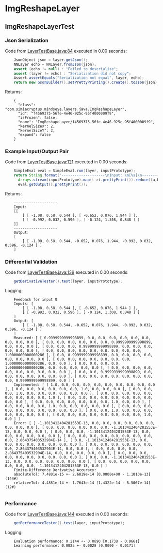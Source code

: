 # ImgReshapeLayer
## ImgReshapeLayerTest
### Json Serialization
Code from [LayerTestBase.java:84](../../../../../../../../MindsEye/src/test/java/com/simiacryptus/mindseye/layers/LayerTestBase.java#L84) executed in 0.00 seconds: 
```java
    JsonObject json = layer.getJson();
    NNLayer echo = NNLayer.fromJson(json);
    assert (echo != null) : "Failed to deserialize";
    assert (layer != echo) : "Serialization did not copy";
    Assert.assertEquals("Serialization not equal", layer, echo);
    return new GsonBuilder().setPrettyPrinting().create().toJson(json);
```

Returns: 

```
    {
      "class": "com.simiacryptus.mindseye.layers.java.ImgReshapeLayer",
      "id": "f4569375-56fe-4e46-925c-95f4000009f9",
      "isFrozen": false,
      "name": "ImgReshapeLayer/f4569375-56fe-4e46-925c-95f4000009f9",
      "kernelSizeX": 2,
      "kernelSizeY": 2,
      "expand": false
    }
```



### Example Input/Output Pair
Code from [LayerTestBase.java:121](../../../../../../../../MindsEye/src/test/java/com/simiacryptus/mindseye/layers/LayerTestBase.java#L121) executed in 0.00 seconds: 
```java
    SimpleEval eval = SimpleEval.run(layer, inputPrototype);
    return String.format("--------------------\nInput: \n[%s]\n--------------------\nOutput: \n%s",
      Arrays.stream(inputPrototype).map(t->t.prettyPrint()).reduce((a,b)->a+",\n"+b).get(),
      eval.getOutput().prettyPrint());
```

Returns: 

```
    --------------------
    Input: 
    [[
    	[ [ -1.08, 0.58, 0.544 ], [ -0.652, 0.076, 1.944 ] ],
    	[ [ -0.992, 0.032, 0.596 ], [ -0.124, 1.308, 0.848 ] ]
    ]]
    --------------------
    Output: 
    [
    	[ [ -1.08, 0.58, 0.544, -0.652, 0.076, 1.944, -0.992, 0.032, 0.596, -0.124 ] ]
    ]
```



### Differential Validation
Code from [LayerTestBase.java:139](../../../../../../../../MindsEye/src/test/java/com/simiacryptus/mindseye/layers/LayerTestBase.java#L139) executed in 0.00 seconds: 
```java
    getDerivativeTester().test(layer, inputPrototype);
```
Logging: 
```
    Feedback for input 0
    Inputs: [
    	[ [ -1.08, 0.58, 0.544 ], [ -0.652, 0.076, 1.944 ] ],
    	[ [ -0.992, 0.032, 0.596 ], [ -0.124, 1.308, 0.848 ] ]
    ]
    Output: [
    	[ [ -1.08, 0.58, 0.544, -0.652, 0.076, 1.944, -0.992, 0.032, 0.596, -0.124 ] ]
    ]
    Measured: [ [ 0.9999999999998899, 0.0, 0.0, 0.0, 0.0, 0.0, 0.0, 0.0, 0.0, 0.0 ], [ 0.0, 0.0, 0.0, 0.0, 0.0, 0.0, 0.9999999999998899, 0.0, 0.0, 0.0 ], [ 0.0, 0.0, 0.0, 0.9999999999998899, 0.0, 0.0, 0.0, 0.0, 0.0, 0.0 ], [ 0.0, 0.0, 0.0, 0.0, 0.0, 0.0, 0.0, 0.0, 0.0, 1.0000000000000286 ], [ 0.0, 0.9999999999998899, 0.0, 0.0, 0.0, 0.0, 0.0, 0.0, 0.0, 0.0 ], [ 0.0, 0.0, 0.0, 0.0, 0.0, 0.0, 0.0, 1.0000000000000286, 0.0, 0.0 ], [ 0.0, 0.0, 0.0, 0.0, 1.0000000000000286, 0.0, 0.0, 0.0, 0.0, 0.0 ], [ 0.0, 0.0, 0.0, 0.0, 0.0, 0.0, 0.0, 0.0, 0.0, 0.0 ], [ 0.0, 0.0, 0.9999999999998899, 0.0, 0.0, 0.0, 0.0, 0.0, 0.0, 0.0 ], [ 0.0, 0.0, 0.0, 0.0, 0.0, 0.0, 0.0, 0.0, 0.9999999999998899, 0.0 ] ]
    Implemented: [ [ 1.0, 0.0, 0.0, 0.0, 0.0, 0.0, 0.0, 0.0, 0.0, 0.0 ], [ 0.0, 0.0, 0.0, 0.0, 0.0, 0.0, 1.0, 0.0, 0.0, 0.0 ], [ 0.0, 0.0, 0.0, 1.0, 0.0, 0.0, 0.0, 0.0, 0.0, 0.0 ], [ 0.0, 0.0, 0.0, 0.0, 0.0, 0.0, 0.0, 0.0, 0.0, 1.0 ], [ 0.0, 1.0, 0.0, 0.0, 0.0, 0.0, 0.0, 0.0, 0.0, 0.0 ], [ 0.0, 0.0, 0.0, 0.0, 0.0, 0.0, 0.0, 1.0, 0.0, 0.0 ], [ 0.0, 0.0, 0.0, 0.0, 1.0, 0.0, 0.0, 0.0, 0.0, 0.0 ], [ 0.0, 0.0, 0.0, 0.0, 0.0, 0.0, 0.0, 0.0, 0.0, 0.0 ], [ 0.0, 0.0, 1.0, 0.0, 0.0, 0.0, 0.0, 0.0, 0.0, 0.0 ], [ 0.0, 0.0, 0.0, 0.0, 0.0, 0.0, 0.0, 0.0, 1.0, 0.0 ] ]
    Error: [ [ -1.1013412404281553E-13, 0.0, 0.0, 0.0, 0.0, 0.0, 0.0, 0.0, 0.0, 0.0 ], [ 0.0, 0.0, 0.0, 0.0, 0.0, 0.0, -1.1013412404281553E-13, 0.0, 0.0, 0.0 ], [ 0.0, 0.0, 0.0, -1.1013412404281553E-13, 0.0, 0.0, 0.0, 0.0, 0.0, 0.0 ], [ 0.0, 0.0, 0.0, 0.0, 0.0, 0.0, 0.0, 0.0, 0.0, 2.864375403532904E-14 ], [ 0.0, -1.1013412404281553E-13, 0.0, 0.0, 0.0, 0.0, 0.0, 0.0, 0.0, 0.0 ], [ 0.0, 0.0, 0.0, 0.0, 0.0, 0.0, 0.0, 2.864375403532904E-14, 0.0, 0.0 ], [ 0.0, 0.0, 0.0, 0.0, 2.864375403532904E-14, 0.0, 0.0, 0.0, 0.0, 0.0 ], [ 0.0, 0.0, 0.0, 0.0, 0.0, 0.0, 0.0, 0.0, 0.0, 0.0 ], [ 0.0, 0.0, -1.1013412404281553E-13, 0.0, 0.0, 0.0, 0.0, 0.0, 0.0, 0.0 ], [ 0.0, 0.0, 0.0, 0.0, 0.0, 0.0, 0.0, 0.0, -1.1013412404281553E-13, 0.0 ] ]
    Finite-Difference Derivative Accuracy:
    absoluteTol: 7.4801e-15 +- 2.6819e-14 [0.0000e+00 - 1.1013e-13] (144#)
    relativeTol: 4.4881e-14 +- 1.7643e-14 [1.4322e-14 - 5.5067e-14] (12#)
    
```

### Performance
Code from [LayerTestBase.java:144](../../../../../../../../MindsEye/src/test/java/com/simiacryptus/mindseye/layers/LayerTestBase.java#L144) executed in 0.00 seconds: 
```java
    getPerformanceTester().test(layer, inputPrototype);
```
Logging: 
```
    Evaluation performance: 0.2144 +- 0.0890 [0.1738 - 0.9661]
    Learning performance: 0.0025 +- 0.0028 [0.0000 - 0.0171]
    
```

